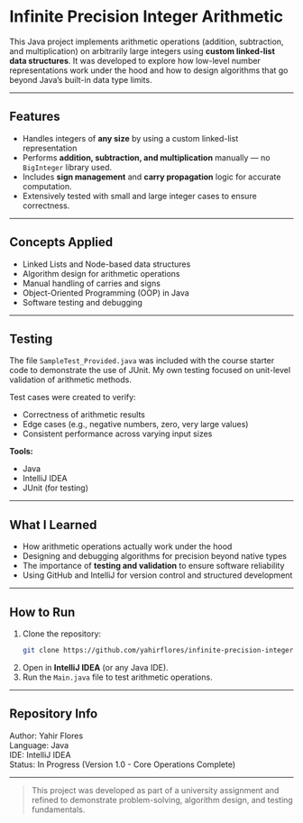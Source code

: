 # Infinite Precision Integer Arithmetic

This Java project implements arithmetic operations (addition, subtraction, and multiplication) on arbitrarily large integers using **custom linked-list data structures**. It was developed to explore how low-level number representations work under the hood and how to design algorithms that go beyond Java’s built-in data type limits.

---

## Features

- Handles integers of **any size** by using a custom linked-list representation
- Performs **addition, subtraction, and multiplication** manually — no `BigInteger` library used.
- Includes **sign management** and **carry propagation** logic for accurate computation.
- Extensively tested with small and large integer cases to ensure correctness.

---

## Concepts Applied

- Linked Lists and Node-based data structures  
- Algorithm design for arithmetic operations  
- Manual handling of carries and signs  
- Object-Oriented Programming (OOP) in Java  
- Software testing and debugging  

---

## Testing

The file `SampleTest_Provided.java` was included with the course starter code to demonstrate the use of JUnit.
My own testing focused on unit-level validation of arithmetic methods.

Test cases were created to verify:
- Correctness of arithmetic results  
- Edge cases (e.g., negative numbers, zero, very large values)  
- Consistent performance across varying input sizes  

**Tools:**  
- Java  
- IntelliJ IDEA  
- JUnit (for testing)

---

## What I Learned

- How arithmetic operations actually work under the hood  
- Designing and debugging algorithms for precision beyond native types  
- The importance of **testing and validation** to ensure software reliability  
- Using GitHub and IntelliJ for version control and structured development  

---

## How to Run

1. Clone the repository:
   ```bash
   git clone https://github.com/yahirflores/infinite-precision-integer-arithmetic.git
2. Open in **IntelliJ IDEA** (or any Java IDE).
3. Run the `Main.java` file to test arithmetic operations.
   
---

## Repository Info
Author: Yahir Flores  
Language: Java  
IDE: IntelliJ IDEA  
Status: In Progress (Version 1.0 - Core Operations Complete)

---

> This project was developed as part of a university assignment and refined to demonstrate problem-solving, algorithm design, and testing fundamentals.


